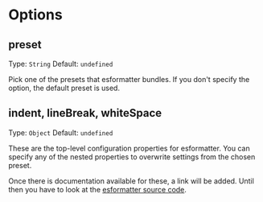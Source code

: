 # Options

## preset

Type: `String`
Default: `undefined`

Pick one of the presets that esformatter bundles. If you don't specify the option, the default preset is used.

## indent, lineBreak, whiteSpace

Type: `Object`
Default: `undefined`

These are the top-level configuration properties for esformatter. You can specify any of the nested properties to overwrite settings from the chosen preset.

Once there is documentation available for these, a link will be added. Until then you have to look at the [esformatter source code](https://github.com/millermedeiros/esformatter/tree/master/lib).

